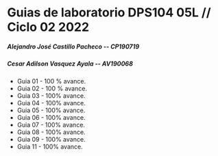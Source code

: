 # **Guias de laboratorio DPS104 05L // Ciclo 02 2022**
#####  Alejandro José Castillo Pacheco  -- CP190719 
##### Cesar Adilson Vasquez Ayala -- AV190068 
- Guia 01 - 100 % avance.
- Guia 02 -  100 % avance.
- Guia 03 -  100% avance.
- Guia 04 -  100% avance.
- Guia 05 -  100% avance.
- Guia 06 -  100% avance.
- Guia 07 -  100% avance.
- Guia 08 -  100% avance.
- Guia 09 -  100% avance.
- Guia 11 -  100% avance.
